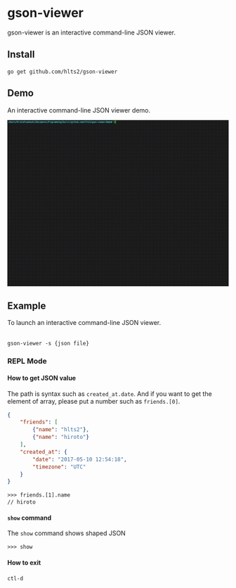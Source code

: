 # gson-viewer
gson-viewer is an interactive command-line JSON viewer.

## Install

```shell
go get github.com/hlts2/gson-viewer
```

## Demo

An interactive command-line JSON viewer demo.

![gson-viewer](./demo/demo1.gif)

## Example

To launch an interactive command-line JSON viewer.

```shell

gson-viewer -s {json file}

```

### REPL Mode
#### How to get JSON value

The path is syntax such as `created_at.date`. And if you want to get the element of array, please put a number such as `friends.[0]`.

```json
{
    "friends": [
        {"name": "hlts2"},
        {"name": "hiroto"}
    ],
    "created_at": {
        "date": "2017-05-10 12:54:18",
        "timezone": "UTC"
    }
}
```

```shell
>>> friends.[1].name
// hiroto
```

#### `show` command

The `show` command shows shaped JSON

```shell
>>> show
```

#### How to exit

```
ctl-d
```
